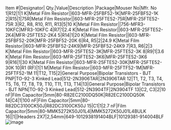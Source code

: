 Item #|Designator| Qty.|Value|Description |Package|Mouser No|Mfr. No
1|R12|1|1 K|Metal Film Resistor||603-MFR-25FBF52-1K|MFR-25FBF52-1K
2|R15|1|75R|Metal Film Resistor||603-MFR-25FTE52-75R|MFR-25FTE52-75R
3|R2, R8, R10, R11, R13|5|10 K|Metal Film Resistor||756-MFR3-10KFC|MFR3-10KFC
4|R7|1|2.4 K|Metal Film Resistor||603-MFR-25FTE52-2K4|MFR-25FTE52-2K4
5|R14|1|20 K|Metal Film Resistor||603-MFR-25FBF52-20K|MFR-25FBF52-20K
6|R4, R5|2|24.9 K|Metal Film Resistor||603-MFR-25FBF52-24K9|MFR-25FBF52-24K9
7|R3, R6|2|3 K|Metal Film Resistor||603-MFR-25FTE52-3K|MFR-25FTE52-3K
8|R9|1|3.6 K|Metal Film Resistor||603-MFR-25FTE52-3K6|MFR-25FTE52-3K6
9|R16|1|30 K|Metal Film Resistor||603-MFR-25FTE52-30K|MFR-25FTE52-30K
10|R1 (RF)|1|1 M|Metal Film Resistor||603-MFR-25FTF52-1M|MFR-25FTF52-1M
11|T12, T15|2|General Purpose|Bipolar Transistors - BJT PNP|TO-92-3 Kinked Lead|512-2N3906TAR|2N3906TAR
12|T1, T2, T3, T4, T5, T6, T7, T8, T9, T10, T11, T13, T14|13|General Purpose|Bipolar Transistors - BJT NPN|TO-92-3 Kinked Lead|512-2N3904TF|2N3904TF
13|C2, C3|2|10 nF|Film Capacitor|5mm|80-R82EC2100DQ50K|R82EC2100DQ50K
14|C4|1|100 nF|Film Capacitor|5mm|80-R82DC3100CK50J|R82DC3100CK50J
15|C1|1|2.7 nF|Film Capacitor|5mm|80-MMK5272K50J01L4|MMK5272K50J01L4BULK
16||1||Headers 2X7|2,54mm|649-1012938191404BLF|10129381-914004BLF![image](https://user-images.githubusercontent.com/51890764/122602558-558c3300-d073-11eb-9476-0de167b00308.png)
